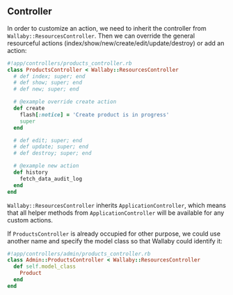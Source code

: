 ## Controller

In order to customize an action, we need to inherit the controller from `Wallaby::ResourcesController`. Then we can override the general resourceful actions (index/show/new/create/edit/update/destroy) or add an action:

```ruby
#!app/controllers/products_controller.rb
class ProductsController < Wallaby::ResourcesController
  # def index; super; end
  # def show; super; end
  # def new; super; end

  # @example override create action
  def create
    flash[:notice] = 'Create product is in progress'
    super
  end

  # def edit; super; end
  # def update; super; end
  # def destroy; super; end

  # @example new action
  def history
    fetch_data_audit_log
  end
end
```

`Wallaby::ResourcesController` inherits `ApplicationController`, which means that all helper methods from `ApplicationController` will be available for any custom actions.

If `ProductsController` is already occupied for other purpose, we could use another name and specify the model class so that Wallaby could identify it:

```ruby
#!app/controllers/admin/products_controller.rb
class Admin::ProductsController < Wallaby::ResourcesController
  def self.model_class
    Product
  end
end
```
